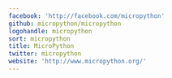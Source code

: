 ```yaml
---
facebook: 'http://facebook.com/micropython'
github: micropython/micropython
logohandle: micropython
sort: micropython
title: MicroPython
twitter: micropython
website: 'http://www.micropython.org/'
---
```

